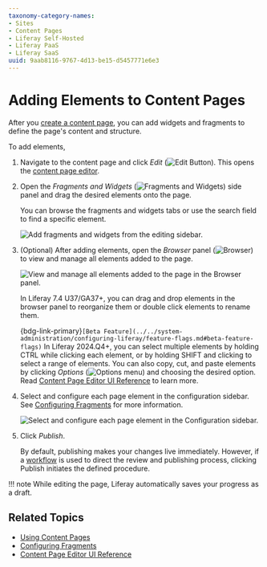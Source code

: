 ```yaml
---
taxonomy-category-names:
- Sites
- Content Pages
- Liferay Self-Hosted
- Liferay PaaS
- Liferay SaaS
uuid: 9aab8116-9767-4d13-be15-d5457771e6e3
---
```


# Adding Elements to Content Pages

After you [create a content page](../adding-pages/adding-a-page-to-a-site.md), you can add widgets and fragments to define the page's content and structure.

To add elements,

1. Navigate to the content page and click *Edit* (![Edit Button](../../../images/icon-edit.png)). This opens the [content page editor](./content-page-editor-ui-reference.md).

1. Open the *Fragments and Widgets* (![Fragments and Widgets](../../../images/icon-plus.png)) side panel and drag the desired elements onto the page.

   You can browse the fragments and widgets tabs or use the search field to find a specific element.

   ![Add fragments and widgets from the editing sidebar.](adding-elements-to-content-pages/images/01.png)

1. (Optional) After adding elements, open the *Browser* panel (![Browser](../../../images/icon-hierarchy.png)) to view and manage all elements added to the page.

   ![View and manage all elements added to the page in the Browser panel.](adding-elements-to-content-pages/images/02.png)

   In Liferay 7.4 U37/GA37+, you can drag and drop elements in the browser panel to reorganize them or double click elements to rename them.

   {bdg-link-primary}`[Beta Feature](../../system-administration/configuring-liferay/feature-flags.md#beta-feature-flags)` In Liferay 2024.Q4+, you can select multiple elements by holding CTRL while clicking each element, or by holding SHIFT and clicking to select a range of elements. You can also copy, cut, and paste elements by clicking *Options* (![Options menu](../../../images/icon-options.png)) and choosing the desired option. Read [Content Page Editor UI Reference](./content-page-editor-ui-reference.md#browser) to learn more.

1. Select and configure each page element in the configuration sidebar. See [Configuring Fragments](../page-fragments-and-widgets/using-fragments/configuring-fragments.md) for more information.

   ![Select and configure each page element in the Configuration sidebar.](adding-elements-to-content-pages/images/03.png)

1. Click *Publish*.

   By default, publishing makes your changes live immediately. However, if a [workflow](../../../process-automation/workflow/introduction-to-workflow.md) is used to direct the review and publishing process, clicking Publish initiates the defined procedure.

!!! note
    While editing the page, Liferay automatically saves your progress as a draft.

## Related Topics

- [Using Content Pages](../using-content-pages.md)
- [Configuring Fragments](../page-fragments-and-widgets/using-fragments/configuring-fragments.md)
- [Content Page Editor UI Reference](./content-page-editor-ui-reference.md)
